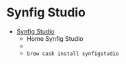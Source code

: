 # Synfig Studio
- [Synfig Studio](https://synfig.org/)
  -  Home Synfig Studio
  - 
  - `brew cask install synfigstudio`
